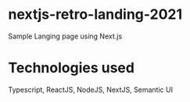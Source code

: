 # nextjs-retro-landing-2021

Sample Langing page using Next.js

# Technologies used

Typescript, ReactJS, NodeJS, NextJS, Semantic UI
